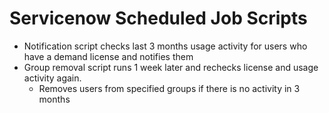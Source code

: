 # Servicenow Scheduled Job Scripts
- Notification script checks last 3 months usage activity for users who have a demand license and notifies them
- Group removal script runs 1 week later and rechecks license and usage activity again.
    - Removes users from specified groups if there is no activity in 3 months  
